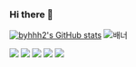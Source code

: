 
### Hi there 👋
[![byhhh2's GitHub stats](https://github-readme-stats.vercel.app/api?username=byhhh2&count_private=true&theme=discord_old_blurple)](https://github.com/anuraghazra/github-readme-stats)
![배너](https://user-images.githubusercontent.com/52737532/117021013-ec09cc80-ad31-11eb-87e5-1d3cf5808783.jpg)

![](https://img.shields.io/badge/Python-3766AB?style=flat-square&logo=Python&logoColor=white)
![](https://img.shields.io/badge/C-black?style=flat-square&logo=C&logoColor=white)
![](https://img.shields.io/badge/C%23-F3D9A7?style=flat-square&logo=C&logoColor=white)
![](https://img.shields.io/badge/JS-F7DF1E?style=flat-square&logo=JavaScript&logoColor=white)
![](https://img.shields.io/badge/React-61DAFB?style=flat-square&logo=React&logoColor=white)


<!--
**byhhh2/byhhh2** is a ✨ _special_ ✨ repository because its `README.md` (this file) appears on your GitHub profile.

Here are some ideas to get you started:

- 🔭 I’m currently working on ...
- 🌱 I’m currently learning ...
- 👯 I’m looking to collaborate on ...
- 🤔 I’m looking for help with ...
- 💬 Ask me about ...
- 📫 How to reach me: ...
- 😄 Pronouns: ...
- ⚡ Fun fact: ...
-->
